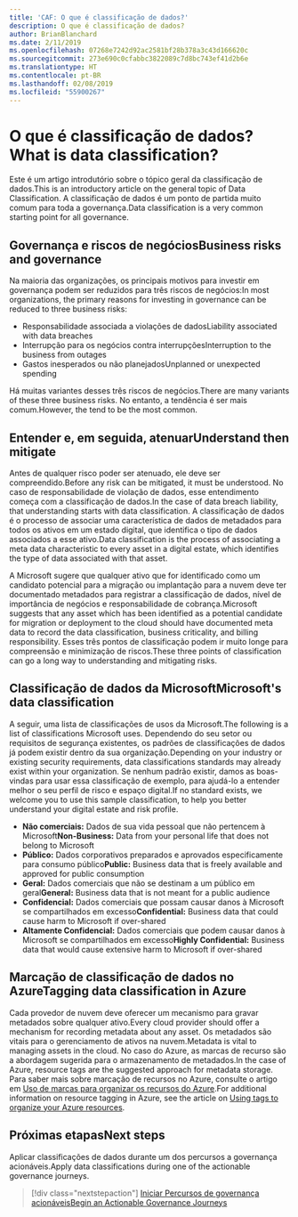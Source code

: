 ```yaml
---
title: 'CAF: O que é classificação de dados?'
description: O que é classificação de dados?
author: BrianBlanchard
ms.date: 2/11/2019
ms.openlocfilehash: 07268e7242d92ac2581bf28b378a3c43d166620c
ms.sourcegitcommit: 273e690c0cfabbc3822089c7d8bc743ef41d2b6e
ms.translationtype: HT
ms.contentlocale: pt-BR
ms.lasthandoff: 02/08/2019
ms.locfileid: "55900267"
---
```

<!-- markdownlint-disable MD026 -->

# <a name="what-is-data-classification"></a><span data-ttu-id="77107-103">O que é classificação de dados?</span><span class="sxs-lookup"><span data-stu-id="77107-103">What is data classification?</span></span>

<span data-ttu-id="77107-104">Este é um artigo introdutório sobre o tópico geral da classificação de dados.</span><span class="sxs-lookup"><span data-stu-id="77107-104">This is an introductory article on the general topic of Data Classification.</span></span> <span data-ttu-id="77107-105">A classificação de dados é um ponto de partida muito comum para toda a governança.</span><span class="sxs-lookup"><span data-stu-id="77107-105">Data classification is a very common starting point for all governance.</span></span>

## <a name="business-risks-and-governance"></a><span data-ttu-id="77107-106">Governança e riscos de negócios</span><span class="sxs-lookup"><span data-stu-id="77107-106">Business risks and governance</span></span>

<span data-ttu-id="77107-107">Na maioria das organizações, os principais motivos para investir em governança podem ser reduzidos para três riscos de negócios:</span><span class="sxs-lookup"><span data-stu-id="77107-107">In most organizations, the primary reasons for investing in governance can be reduced to three business risks:</span></span>

* <span data-ttu-id="77107-108">Responsabilidade associada a violações de dados</span><span class="sxs-lookup"><span data-stu-id="77107-108">Liability associated with data breaches</span></span>
* <span data-ttu-id="77107-109">Interrupção para os negócios contra interrupções</span><span class="sxs-lookup"><span data-stu-id="77107-109">Interruption to the business from outages</span></span>
* <span data-ttu-id="77107-110">Gastos inesperados ou não planejados</span><span class="sxs-lookup"><span data-stu-id="77107-110">Unplanned or unexpected spending</span></span>

<span data-ttu-id="77107-111">Há muitas variantes desses três riscos de negócios.</span><span class="sxs-lookup"><span data-stu-id="77107-111">There are many variants of these three business risks.</span></span> <span data-ttu-id="77107-112">No entanto, a tendência é ser mais comum.</span><span class="sxs-lookup"><span data-stu-id="77107-112">However, the tend to be the most common.</span></span>

## <a name="understand-then-mitigate"></a><span data-ttu-id="77107-113">Entender e, em seguida, atenuar</span><span class="sxs-lookup"><span data-stu-id="77107-113">Understand then mitigate</span></span>

<span data-ttu-id="77107-114">Antes de qualquer risco poder ser atenuado, ele deve ser compreendido.</span><span class="sxs-lookup"><span data-stu-id="77107-114">Before any risk can be mitigated, it must be understood.</span></span> <span data-ttu-id="77107-115">No caso de responsabilidade de violação de dados, esse entendimento começa com a classificação de dados.</span><span class="sxs-lookup"><span data-stu-id="77107-115">In the case of data breach liability, that understanding starts with data classification.</span></span> <span data-ttu-id="77107-116">A classificação de dados é o processo de associar uma característica de dados de metadados para todos os ativos em um estado digital, que identifica o tipo de dados associados a esse ativo.</span><span class="sxs-lookup"><span data-stu-id="77107-116">Data classification is the process of associating a meta data characteristic to every asset in a digital estate, which identifies the type of data associated with that asset.</span></span>

<span data-ttu-id="77107-117">A Microsoft sugere que qualquer ativo que for identificado como um candidato potencial para a migração ou implantação para a nuvem deve ter documentado metadados para registrar a classificação de dados, nível de importância de negócios e responsabilidade de cobrança.</span><span class="sxs-lookup"><span data-stu-id="77107-117">Microsoft suggests that any asset which has been identified as a potential candidate for migration or deployment to the cloud should have documented meta data to record the data classification, business criticality, and billing responsibility.</span></span> <span data-ttu-id="77107-118">Esses três pontos de classificação podem ir muito longe para compreensão e minimização de riscos.</span><span class="sxs-lookup"><span data-stu-id="77107-118">These three points of classification can go a long way to understanding and mitigating risks.</span></span>

## <a name="microsofts-data-classification"></a><span data-ttu-id="77107-119">Classificação de dados da Microsoft</span><span class="sxs-lookup"><span data-stu-id="77107-119">Microsoft's data classification</span></span>

<span data-ttu-id="77107-120">A seguir, uma lista de classificações de usos da Microsoft.</span><span class="sxs-lookup"><span data-stu-id="77107-120">The following is a list of classifications Microsoft uses.</span></span> <span data-ttu-id="77107-121">Dependendo do seu setor ou requisitos de segurança existentes, os padrões de classificações de dados já podem existir dentro da sua organização.</span><span class="sxs-lookup"><span data-stu-id="77107-121">Depending on your industry or existing security requirements, data classifications standards may already exist within your organization.</span></span> <span data-ttu-id="77107-122">Se nenhum padrão existir, damos as boas-vindas para usar essa classificação de exemplo, para ajudá-lo a entender melhor o seu perfil de risco e espaço digital.</span><span class="sxs-lookup"><span data-stu-id="77107-122">If no standard exists, we welcome you to use this sample classification, to help you better understand your digital estate and risk profile.</span></span>  

* <span data-ttu-id="77107-123">**Não comerciais:** Dados de sua vida pessoal que não pertencem à Microsoft</span><span class="sxs-lookup"><span data-stu-id="77107-123">**Non-Business:** Data from your personal life that does not belong to Microsoft</span></span>
* <span data-ttu-id="77107-124">**Público:** Dados corporativos preparados e aprovados especificamente para consumo público</span><span class="sxs-lookup"><span data-stu-id="77107-124">**Public:** Business data that is freely available and approved for public consumption</span></span>
* <span data-ttu-id="77107-125">**Geral:** Dados comerciais que não se destinam a um público em geral</span><span class="sxs-lookup"><span data-stu-id="77107-125">**General:** Business data that is not meant for a public audience</span></span>
* <span data-ttu-id="77107-126">**Confidencial:** Dados comerciais que possam causar danos à Microsoft se compartilhados em excesso</span><span class="sxs-lookup"><span data-stu-id="77107-126">**Confidential:** Business data that could cause harm to Microsoft if over-shared</span></span>
* <span data-ttu-id="77107-127">**Altamente Confidencial:** Dados comerciais que podem causar danos à Microsoft se compartilhados em excesso</span><span class="sxs-lookup"><span data-stu-id="77107-127">**Highly Confidential:** Business data that would cause extensive harm to Microsoft if over-shared</span></span>

## <a name="tagging-data-classification-in-azure"></a><span data-ttu-id="77107-128">Marcação de classificação de dados no Azure</span><span class="sxs-lookup"><span data-stu-id="77107-128">Tagging data classification in Azure</span></span>

<span data-ttu-id="77107-129">Cada provedor de nuvem deve oferecer um mecanismo para gravar metadados sobre qualquer ativo.</span><span class="sxs-lookup"><span data-stu-id="77107-129">Every cloud provider should offer a mechanism for recording metadata about any asset.</span></span> <span data-ttu-id="77107-130">Os metadados são vitais para o gerenciamento de ativos na nuvem.</span><span class="sxs-lookup"><span data-stu-id="77107-130">Metadata is vital to managing assets in the cloud.</span></span> <span data-ttu-id="77107-131">No caso do Azure, as marcas de recurso são a abordagem sugerida para o armazenamento de metadados.</span><span class="sxs-lookup"><span data-stu-id="77107-131">In the case of Azure, resource tags are the suggested approach for metadata storage.</span></span> <span data-ttu-id="77107-132">Para saber mais sobre marcação de recursos no Azure, consulte o artigo em [Uso de marcas para organizar os recursos do Azure](/azure/azure-resource-manager/resource-group-using-tags).</span><span class="sxs-lookup"><span data-stu-id="77107-132">For additional information on resource tagging in Azure, see the article on [Using tags to organize your Azure resources](/azure/azure-resource-manager/resource-group-using-tags).</span></span>

## <a name="next-steps"></a><span data-ttu-id="77107-133">Próximas etapas</span><span class="sxs-lookup"><span data-stu-id="77107-133">Next steps</span></span>

<span data-ttu-id="77107-134">Aplicar classificações de dados durante um dos percursos a governança acionáveis.</span><span class="sxs-lookup"><span data-stu-id="77107-134">Apply data classifications during one of the actionable governance journeys.</span></span>

> [!div class="nextstepaction"]
> [<span data-ttu-id="77107-135">Iniciar Percursos de governança acionáveis</span><span class="sxs-lookup"><span data-stu-id="77107-135">Begin an Actionable Governance Journeys</span></span>](../journeys/overview.md)
